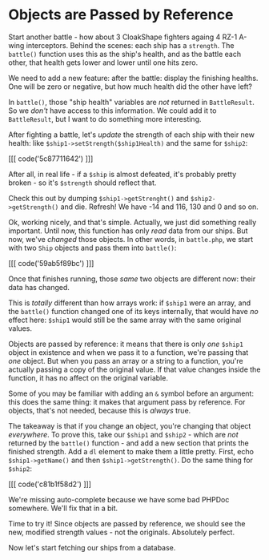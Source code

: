 # Objects are Passed by Reference

Start another battle - how about 3 CloakShape fighters againg 4 RZ-1 A-wing
interceptors. Behind the scenes: each ship has a `strength`. The `battle()`
function uses this as the ship's health, and as the battle each other, that
health gets lower and lower until one hits zero.

We need to add a new feature: after the battle: display the finishing healths.
One will be zero or negative, but how much health did the other have left?

In `battle()`, those "ship health" variables are *not* returned in `BattleResult`.
So we *don't* have access to this information. We could add it to `BattleResult`,
but I want to do something more interesting.

After fighting a battle, let's *update* the strength of each ship with their
new health: like `$ship1->setStrength($ship1Health)` and the same for `$ship2`:

[[[ code('5c87711642') ]]]

After all, in real life - if a `$ship` is almost defeated, it's probably
pretty broken - so it's `$strength` should reflect that.

Check this out by dumping `$ship1->getStrenght()` and `$ship2->getStrength()`
and die. Refresh! We have -14 and 116, 130 and 0 and so on.

Ok, working nicely, and that's simple. Actually, we just did something really
important. Until now, this function has only *read* data from our ships. But
now, we've *changed* those objects. In other words, in `battle.php`, we start
with two `Ship` objects and pass them into `battle()`:

[[[ code('59ab5f89bc') ]]]

 Once that finishes
running, those *same* two objects are different now: their data has changed.

This is *totally* different than how arrays work: if `$ship1` were an array,
and the `battle()` function changed one of its keys internally, that would
have *no* effect here: `$ship1` would still be the same array with the same
original values.

Objects are passed by reference: it means that there is only *one* `$ship1`
object in existence and when we pass it to a function, we're passing that
*one* object. But when you pass an array or a string to a function, you're
actually passing a copy of the original value. If that value changes inside
the function, it has no affect on the original variable.

Some of you may be familiar with adding an `&` symbol before an argument:
this does the same thing: it makes that argument pass by reference. For objects,
that's not needed, because this is *always* true.

The takeaway is that if you change an object, you're changing that object
*everywhere*. To prove this, take our `$ship1` and `$ship2` - which are *not*
returned by the `battle()` function - and add a new section that prints the
finished strength. Add a `dl` element to make them a little pretty. First,
echo `$ship1->getName()` and then `$ship1->getStrength()`. Do the same thing
for `$ship2`:

[[[ code('c81b1f58d2') ]]]

We're missing auto-complete because we have some bad PHPDoc somewhere. We'll
fix that in a bit.

Time to try it! Since objects are passed by reference, we should see the
new, modified strength values - not the originals. Absolutely perfect.

Now let's start fetching our ships from a database.

